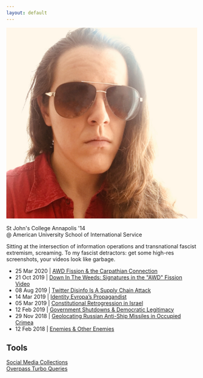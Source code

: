 ```yaml
---
layout: default
---
```


<img class="profile-picture" src="./assets/images/opsecface.jpg">

St John's College Annapolis '14   
@ American University School of International Service

Sitting at the intersection of information operations and transnational fascist extremism, screaming.  To my fascist detractors: get some high-res screenshots, your videos look like garbage.

* 25 Mar 2020 \| [AWD Fission & the Carpathian Connection](https://heupchurch.github.io/carpathia)
* 21 Oct 2019 \| [Down In The Weeds: Signatures in the "AWD" Fission Video](https://heupchurch.github.io/fission)
* 08 Aug 2019 \| [Twitter Disinfo Is A Supply Chain Attack](https://heupchurch.github.io/twitter-supply-chain-attacks)
* 14 Mar 2019 \| [Identity Evropa’s Propagandist](https://heupchurch.github.io/ie-entryism)
* 05 Mar 2019 \| [Constitutional Retrogression in Israel](https://heupchurch.github.io/retrogression-israel)
* 12 Feb 2019 \| [Government Shutdowns & Democratic Legitimacy](https://heupchurch.github.io/shutdowns-and-democracy)
* 29 Nov 2018 \| [Geolocating Russian Anti-Ship Missiles in Occupied Crimea](https://heupchurch.github.io/kerch-strait-bal-geolocation)
* 12 Feb 2018 \| [Enemies & Other Enemies](https://heupchurch.github.io/enemies-and-other-enemies)

## Tools
[Social Media Collections](https://github.com/heupchurch/instaspies)   
[Overpass Turbo Queries](https://github.com/heupchurch/overpass_turbo_queries)
